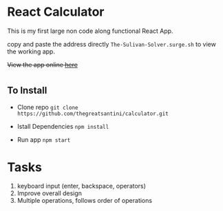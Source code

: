 # React Calculator

This is my first large non code along functional React App.

copy and paste the address directly  `The-Sulivan-Solver.surge.sh`  to view the working app.

~~View the app online [here](http://The-Sulivan-Solver.surge.sh)~~

# <h2>To Install</h2>

- Clone  repo
`git clone https://github.com/thegreatsantini/calculator.git`

- Istall Dependencies
`npm install`

- Run app
 `npm start` 

# Tasks

1) keyboard input (enter, backspace, operators)
3) Improve overall design 
4) Multiple operations, follows order of operations


